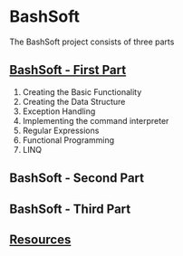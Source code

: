 # BashSoft
The BashSoft project consists of three parts

## [BashSoft - First Part](https://github.com/dobroslav-atanasov/BashSoft/tree/master/BashSoft%20-%20First%20Part)

1. Creating the Basic Functionality
2. Creating the Data Structure
3. Exception Handling
4. Implementing the command interpreter
5. Regular Expressions
6. Functional Programming
7. LINQ

## BashSoft - Second Part

## BashSoft - Third Part

## [Resources](https://github.com/dobroslav-atanasov/BashSoft/tree/master/Resources)